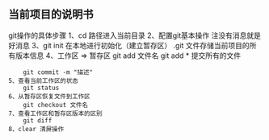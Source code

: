 ## 当前项目的说明书
git操作的具体步骤
    1、cd 路径进入当前目录
    2、配置git基本操作
        注没有消息就是好消息
    3、git init 在本地进行初始化（建立暂存区）
        .git 文件存储当前项目的所有版本信息
    4、工作区 => 暂存区
        git add 文件名
        git add * 提交所有的文件

        git commit -m "描述"
    5、查看当前工作区的状态
        git status
    6、从暂存区恢复文件到工作区
        git checkout 文件名
    7、查看工作区和暂存区版本的区别
        git diff
    8、clear 清屏操作